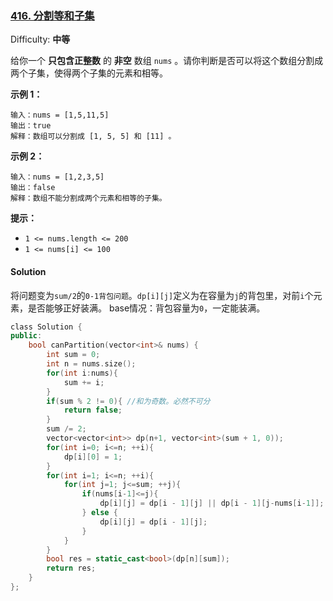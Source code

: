 ### [416\. 分割等和子集](https://leetcode-cn.com/problems/partition-equal-subset-sum/)

Difficulty: **中等**


给你一个 **只包含正整数** 的 **非空** 数组 `nums` 。请你判断是否可以将这个数组分割成两个子集，使得两个子集的元素和相等。

**示例 1：**

```
输入：nums = [1,5,11,5]
输出：true
解释：数组可以分割成 [1, 5, 5] 和 [11] 。
```

**示例 2：**

```
输入：nums = [1,2,3,5]
输出：false
解释：数组不能分割成两个元素和相等的子集。
```

**提示：**

*   `1 <= nums.length <= 200`
*   `1 <= nums[i] <= 100`


#### Solution

将问题变为`sum/2`的`0-1背包问题`。`dp[i][j]`定义为在容量为`j`的背包里，对前`i`个元素，是否能够正好装满。
base情况：背包容量为`0`，一定能装满。

```cpp
​class Solution {
public:
    bool canPartition(vector<int>& nums) {
        int sum = 0;
        int n = nums.size();
        for(int i:nums){
            sum += i;
        }
        if(sum % 2 != 0){ //和为奇数。必然不可分
            return false;
        }
        sum /= 2;
        vector<vector<int>> dp(n+1, vector<int>(sum + 1, 0));
        for(int i=0; i<=n; ++i){
            dp[i][0] = 1;
        }
        for(int i=1; i<=n; ++i){
            for(int j=1; j<=sum; ++j){
                if(nums[i-1]<=j){
                    dp[i][j] = dp[i - 1][j] || dp[i - 1][j-nums[i-1]];
                } else {
                    dp[i][j] = dp[i - 1][j];
                }
            }
        }
        bool res = static_cast<bool>(dp[n][sum]);
        return res;
    }
};
```